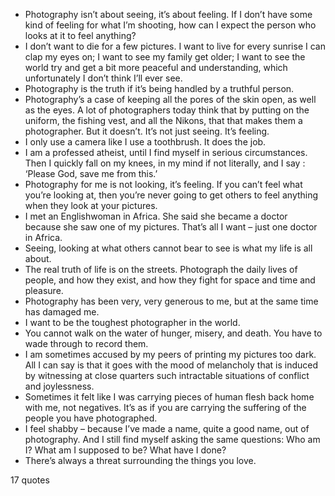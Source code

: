  - Photography isn’t about seeing, it’s about feeling. If I don’t have some kind of feeling for what I’m shooting, how can I expect the person who looks at it to feel anything?
 - I don’t want to die for a few pictures. I want to live for every sunrise I can clap my eyes on; I want to see my family get older; I want to see the world try and get a bit more peaceful and understanding, which unfortunately I don’t think I’ll ever see.
 - Photography is the truth if it’s being handled by a truthful person.
 - Photography’s a case of keeping all the pores of the skin open, as well as the eyes. A lot of photographers today think that by putting on the uniform, the fishing vest, and all the Nikons, that that makes them a photographer. But it doesn’t. It’s not just seeing. It’s feeling.
 - I only use a camera like I use a toothbrush. It does the job.
 - I am a professed atheist, until I find myself in serious circumstances. Then I quickly fall on my knees, in my mind if not literally, and I say : ‘Please God, save me from this.’
 - Photography for me is not looking, it’s feeling. If you can’t feel what you’re looking at, then you’re never going to get others to feel anything when they look at your pictures.
 - I met an Englishwoman in Africa. She said she became a doctor because she saw one of my pictures. That’s all I want – just one doctor in Africa.
 - Seeing, looking at what others cannot bear to see is what my life is all about.
 - The real truth of life is on the streets. Photograph the daily lives of people, and how they exist, and how they fight for space and time and pleasure.
 - Photography has been very, very generous to me, but at the same time has damaged me.
 - I want to be the toughest photographer in the world.
 - You cannot walk on the water of hunger, misery, and death. You have to wade through to record them.
 - I am sometimes accused by my peers of printing my pictures too dark. All I can say is that it goes with the mood of melancholy that is induced by witnessing at close quarters such intractable situations of conflict and joylessness.
 - Sometimes it felt like I was carrying pieces of human flesh back home with me, not negatives. It’s as if you are carrying the suffering of the people you have photographed.
 - I feel shabby – because I’ve made a name, quite a good name, out of photography. And I still find myself asking the same questions: Who am I? What am I supposed to be? What have I done?
 - There’s always a threat surrounding the things you love.

17 quotes